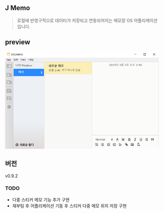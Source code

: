 ## J Memo
> 로컬에 반영구적으로 데이터가 저장되고 연동되어지는 메모장 OS 어플리케이션 입니다.

## preview
![J Memo](@preview/J-Memo-Preview.jpg)

## 버전
v0.9.2

### TODO
- 다중 스티커 메모 기능 추가 구현
- 재부팅 후 어플리케이션 기동 후 스티커 다중 메모 위치 저장 구현




